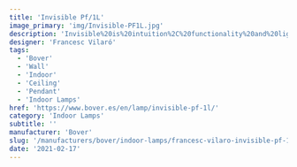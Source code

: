 ```yaml
---
title: 'Invisible Pf/1L'
image_primary: 'img/Invisible-PF1L.jpg'
description: 'Invisible%20is%20intuition%2C%20functionality%20and%20lightness%20but%2C%20above%20all%2C%20simplicity.%20And%20this%20characteristic%20is%20the%20source%20of%20its%20beauty.%20Its%20simplicity%20gives%20it%20an%20intrinsic%20iconic%20quality.'
designer: 'Francesc Vilaró'
tags:
  - 'Bover'
  - 'Wall'
  - 'Indoor'
  - 'Ceiling'
  - 'Pendant'
  - 'Indoor Lamps'
href: 'https://www.bover.es/en/lamp/invisible-pf-1l/'
category: 'Indoor Lamps'
subtitle: ''
manufacturer: 'Bover'
slug: '/manufacturers/bover/indoor-lamps/francesc-vilaro-invisible-pf-1-l'
date: '2021-02-17'
---
```

